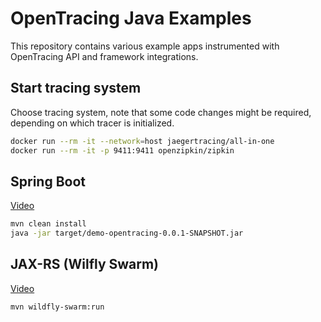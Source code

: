 # OpenTracing Java Examples

This repository contains various example apps instrumented with OpenTracing API and framework integrations.

## Start tracing system
Choose tracing system, note that some code changes might be required, depending on which tracer is initialized.

```bash
docker run --rm -it --network=host jaegertracing/all-in-one
docker run --rm -it -p 9411:9411 openzipkin/zipkin
```

## Spring Boot
[Video](https://youtu.be/RvCcWltMY7U)

```bash
mvn clean install
java -jar target/demo-opentracing-0.0.1-SNAPSHOT.jar
```

## JAX-RS (Wilfly Swarm)
[Video](https://youtu.be/gVwLenPH8SY)

```bash
mvn wildfly-swarm:run
```
